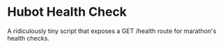 # Hubot Health Check

A ridiculously tiny script that exposes a GET /health route for marathon's health checks.
